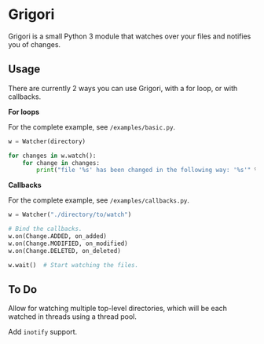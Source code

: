 # Grigori

Grigori is a small Python 3 module that watches over your files and notifies you of changes.

## Usage

There are currently 2 ways you can use Grigori, with a for loop, or with callbacks.

**For loops**

For the complete example, see `/examples/basic.py`.

```python
w = Watcher(directory)

for changes in w.watch():
    for change in changes:
        print("file '%s' has been changed in the following way: '%s'" % (change["file"], change["type"]))
```

**Callbacks**

For the complete example, see `/examples/callbacks.py`.

```python
w = Watcher("./directory/to/watch")

# Bind the callbacks.
w.on(Change.ADDED, on_added)
w.on(Change.MODIFIED, on_modified)
w.on(Change.DELETED, on_deleted)

w.wait()  # Start watching the files.
```

## To Do

Allow for watching multiple top-level directories, which will be each watched in threads using a thread pool.

Add `inotify` support.
